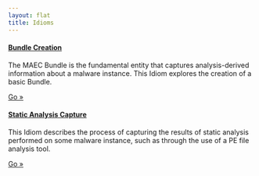 ```yaml
---
layout: flat
title: Idioms
---
```


<div class="row">
  <div class="col-md-6">
    <div class="well">
      <h4><a href="bundle_creation">Bundle Creation</a></h4>
      <p>The MAEC Bundle is the fundamental entity that captures analysis-derived information about a malware instance. This Idiom explores the creation of a basic Bundle.</p>
      <a class="btn btn-primary" href="bundle_creation">Go »</a>
    </div>
    <div class="well">
      <h4><a href="static_analysis">Static Analysis Capture</a></h4>
      <p>This Idiom describes the process of capturing the results of static analysis performed on some malware instance, such as through the use of a PE file analysis tool.</p>
      <a class="btn btn-primary" href="static_analysis">Go »</a>
    </div>
  </div>
</div>
